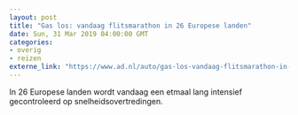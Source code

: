 ```yaml
---
layout: post
title: "Gas los: vandaag flitsmarathon in 26 Europese landen"
date: Sun, 31 Mar 2019 04:00:00 GMT
categories: 
- overig 
- reizen 
externe_link: "https://www.ad.nl/auto/gas-los-vandaag-flitsmarathon-in-26-europese-landen~ae5907c1/"
---
```


In 26 Europese landen wordt vandaag een etmaal lang intensief gecontroleerd op snelheidsovertredingen.
